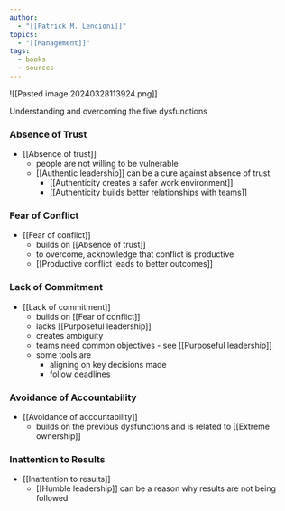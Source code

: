 ```yaml
---
author:
  - "[[Patrick M. Lencioni]]"
topics:
  - "[[Management]]"
tags:
  - books
  - sources
---
```

![[Pasted image 20240328113924.png]]

Understanding and overcoming the five dysfunctions 

### Absence of Trust

- [[Absence of trust]]
	- people are not willing to be vulnerable
	- [[Authentic leadership]] can be a cure against absence of trust
		- [[Authenticity creates a safer work environment]]
		- [[Authenticity builds better relationships with teams]]

### Fear of Conflict
- [[Fear of conflict]]
	- builds on [[Absence of trust]]
	- to overcome, acknowledge that conflict is productive
	- [[Productive conflict leads to better outcomes]]

### Lack of Commitment
- [[Lack of commitment]]
	- builds on [[Fear of conflict]]
	- lacks [[Purposeful leadership]]
	- creates ambiguity
	- teams need common objectives - see [[Purposeful leadership]]
	- some tools are
		- aligning on key decisions made
		- follow deadlines

### Avoidance of Accountability

- [[Avoidance of accountability]]
	- builds on the previous dysfunctions and is related to [[Extreme ownership]]


### Inattention to Results

- [[Inattention to results]]
	- [[Humble leadership]] can be a reason why results are not being followed